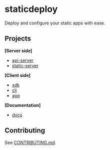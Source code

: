# staticdeploy

Deploy and configure your static apps with ease.

## Projects

**[Server side]**

* [api-server](./api-server)
* [static-server](./static-server)

**[Client side]**

* [sdk](./sdk)
* [cli](./cli)
* [app](./app)

**[Documentation]**

* [docs](./docs)

## Contributing

See [CONTRIBUTING.md](./CONTRIBUTING.mg).
